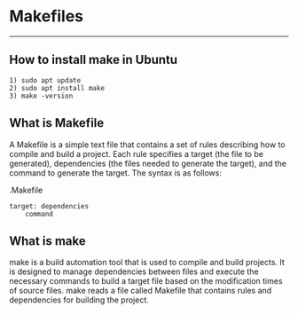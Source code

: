 # Makefiles
-----------
## How to install make in Ubuntu
```
1) sudo apt update
2) sudo apt install make
3) make -version
```
## What is Makefile
A Makefile is a simple text file that contains a set of rules describing how to compile and build a project. Each rule specifies a target (the file to be generated), dependencies (the files needed to generate the target), and the command to generate the target. The syntax is as follows:

.Makefile
```
target: dependencies
    command
```
## What is make
make is a build automation tool that is used to compile and build projects. It is designed to manage dependencies between files and execute the necessary commands to build a target file based on the modification times of source files. make reads a file called Makefile that contains rules and dependencies for building the project.
